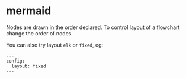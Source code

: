 # mermaid

Nodes are drawn in the order declared. To control layout of a flowchart change the order of nodes.

You can also try layout `elk` or `fixed`, eg:

```
---
config:
  layout: fixed
---
```
